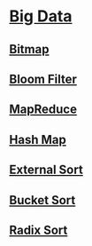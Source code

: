 # [Big Data](#big-data)

## [Bitmap](#bitmap)

## [Bloom Filter](#bloom-filter)

## [MapReduce](#mapreduce)

## [Hash Map](#hash-map)

## [External Sort](#external-sort)

## [Bucket Sort](#bucket-sort)

## [Radix Sort](#radix-sort)